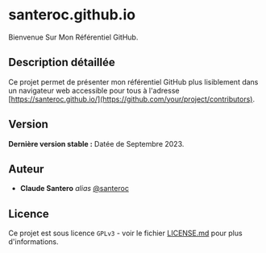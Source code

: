 # santeroc.github.io
Bienvenue Sur Mon Référentiel GitHub.

## Description détaillée

Ce projet permet de présenter mon référentiel GitHub plus lisiblement dans un navigateur web accessible pour tous à l'adresse [https://santeroc.github.io/](https://github.com/your/project/contributors).

## Version
**Dernière version stable :** Datée de Septembre 2023.

## Auteur
* **Claude Santero** _alias_ [@santeroc](https://github.com/santeroc)

## Licence

Ce projet est sous licence ``GPLv3`` - voir le fichier [LICENSE.md](LICENSE.md) pour plus d'informations.
